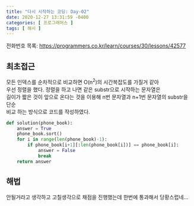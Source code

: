 ```yaml
---
title: "다시 시작하는 코딩: Day-02"
date: 2020-12-27 13:31:59 -0400
categories: [ 프로그래머스 ]
tags: [ 해시 ]
---
```


전화번호 목록: https://programmers.co.kr/learn/courses/30/lessons/42577

최초접근
--------
모든 인덱스를 순차적으로 비교하면 O(n<sup>2</sup>)의 시간복잡도를 가질거 같아<br>
우선 정렬을 했다. 정렬을 하고 나면 같은 substr으로 시작하는 문자열은<br>
길이가 짧은 것이 앞으로 온다는 것을 이용해 n번 문자열과 n+1번 문자열의 substr을 단순<br>
비교 하는 방식으로 코드를 작성하였다.
```python
def solution(phone_book):
    answer = True
    phone_book.sort()
    for i in range(len(phone_book)-1):
        if phone_book[i+1][:len(phone_book[i])] == phone_book[i]:
            answer = False
            break
    return answer
```

해법
------
안될거라고 생각하고 고칠생각으로 채점을 진행했는데 한번에 통과해서 당황스럽네...<br>